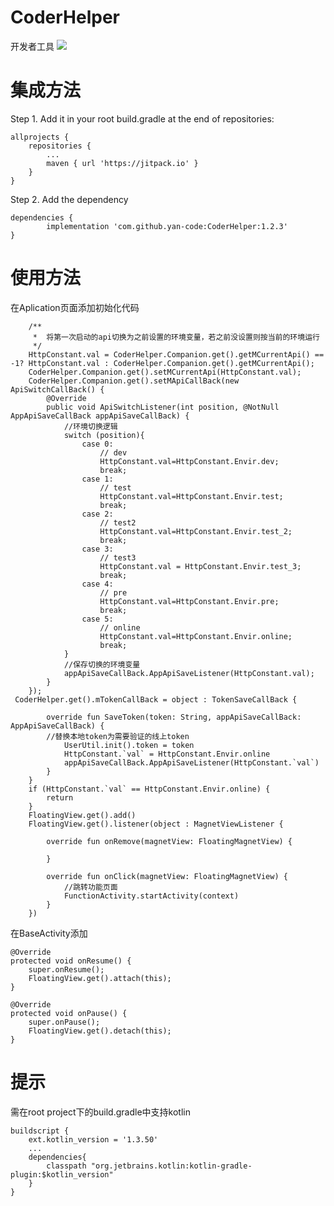 # CoderHelper
开发者工具
[![](https://jitpack.io/v/yan-code/CoderHelper.svg)](https://jitpack.io/#yan-code/CoderHelper)


# 集成方法
Step 1. Add it in your root build.gradle at the end of repositories:

	allprojects {
		repositories {
			...
			maven { url 'https://jitpack.io' }
		}
	}

Step 2. Add the dependency

	dependencies {
	        implementation 'com.github.yan-code:CoderHelper:1.2.3'
	}

# 使用方法
在Aplication页面添加初始化代码

        /**
         *  将第一次启动的api切换为之前设置的环境变量，若之前没设置则按当前的环境运行
         */
        HttpConstant.val = CoderHelper.Companion.get().getMCurrentApi() == -1? HttpConstant.val : CoderHelper.Companion.get().getMCurrentApi();
        CoderHelper.Companion.get().setMCurrentApi(HttpConstant.val);
        CoderHelper.Companion.get().setMApiCallBack(new ApiSwitchCallBack() {
            @Override
            public void ApiSwitchListener(int position, @NotNull AppApiSaveCallBack appApiSaveCallBack) {
                //环境切换逻辑
                switch (position){
                    case 0:
                        // dev
                        HttpConstant.val=HttpConstant.Envir.dev;
                        break;
                    case 1:
                        // test
                        HttpConstant.val=HttpConstant.Envir.test;
                        break;
                    case 2:
                        // test2
                        HttpConstant.val=HttpConstant.Envir.test_2;
                        break;
                    case 3:
                        // test3
                        HttpConstant.val = HttpConstant.Envir.test_3;
                        break;
                    case 4:
                        // pre
                        HttpConstant.val=HttpConstant.Envir.pre;
                        break;
                    case 5:
                        // online
                        HttpConstant.val=HttpConstant.Envir.online;
                        break;
                }
                //保存切换的环境变量
                appApiSaveCallBack.AppApiSaveListener(HttpConstant.val);
            }
        });
	 CoderHelper.get().mTokenCallBack = object : TokenSaveCallBack {

            override fun SaveToken(token: String, appApiSaveCallBack: AppApiSaveCallBack) {
	    	//替换本地token为需要验证的线上token
                UserUtil.init().token = token
                HttpConstant.`val` = HttpConstant.Envir.online
                appApiSaveCallBack.AppApiSaveListener(HttpConstant.`val`)
            }
        }
        if (HttpConstant.`val` == HttpConstant.Envir.online) {
            return
        }
        FloatingView.get().add()
        FloatingView.get().listener(object : MagnetViewListener {

            override fun onRemove(magnetView: FloatingMagnetView) {

            }

            override fun onClick(magnetView: FloatingMagnetView) {
                //跳转功能页面
                FunctionActivity.startActivity(context)
            }
        })

在BaseActivity添加
	
	@Override
    protected void onResume() {
        super.onResume();
        FloatingView.get().attach(this);
    }
	
    @Override
    protected void onPause() {
        super.onPause();
        FloatingView.get().detach(this);
    }
        
# 提示
需在root project下的build.gradle中支持kotlin

	buildscript {
    	ext.kotlin_version = '1.3.50'
    	...
    	dependencies{
     		classpath "org.jetbrains.kotlin:kotlin-gradle-plugin:$kotlin_version"
     	}
    }
